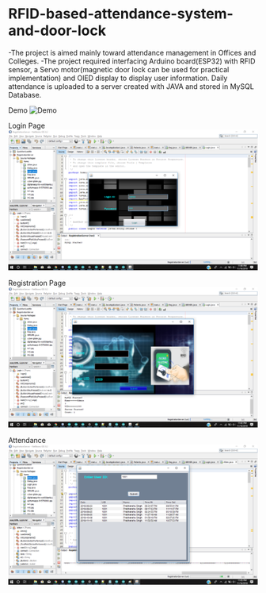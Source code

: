 # RFID-based-attendance-system-and-door-lock

-The project is aimed mainly toward attendance management in Offices and Colleges. 
-The project required interfacing Arduino board(ESP32) with RFID sensor, a Servo motor(magnetic door lock can be used for practical implementation) and OlED display to display user information. Daily attendance is uploaded to a server created with JAVA and stored in MySQL Database.

Demo
![Demo](RFImages/demo.gif)

Login Page
![Login Page](RFImages/Login.png)

Registration Page
![Registration Page](RFImages/Registration.png)

Attendance
![Attendance](RFImages/Attendance.png)

